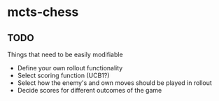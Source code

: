 # mcts-chess

## TODO

Things that need to be easily modifiable

- Define your own rollout functionality
- Select scoring function (UCB1?)
- Select how the enemy's and own moves should be played in rollout
- Decide scores for different outcomes of the game